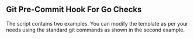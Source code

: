 ## Git Pre-Commit Hook For Go Checks

The script contains two examples. You can modify the template as per your needs using the standard git commands as shown in the second example.